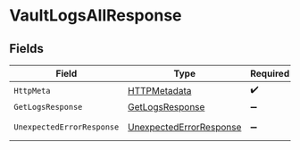 # VaultLogsAllResponse


## Fields

| Field                                                                         | Type                                                                          | Required                                                                      | Description                                                                   |
| ----------------------------------------------------------------------------- | ----------------------------------------------------------------------------- | ----------------------------------------------------------------------------- | ----------------------------------------------------------------------------- |
| `HttpMeta`                                                                    | [HTTPMetadata](../../Models/Components/HTTPMetadata.md)                       | :heavy_check_mark:                                                            | N/A                                                                           |
| `GetLogsResponse`                                                             | [GetLogsResponse](../../Models/Components/GetLogsResponse.md)                 | :heavy_minus_sign:                                                            | Logs                                                                          |
| `UnexpectedErrorResponse`                                                     | [UnexpectedErrorResponse](../../Models/Components/UnexpectedErrorResponse.md) | :heavy_minus_sign:                                                            | Unexpected error                                                              |